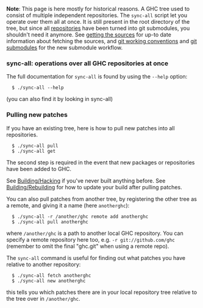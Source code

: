 
**Note**: This page is here mostly for historical reasons. A GHC tree used to consist of multiple independent  repositories. The `sync-all` script let you operate over them all at once. It is still present in the root directory of the tree, but since all [repositories](repositories) have been turned into git submodules, you shouldn't need it anymore. See [getting the sources](building/getting-the-sources) for up-to date information about fetching the sources, and [git working conventions](working-conventions/git) and [git submodules](working-conventions/git/submodules) for the new submodule workflow.


### sync-all: operations over all GHC repositories at once



The full documentation for `sync-all` is found by using the `--help` option:


```wiki
  $ ./sync-all --help
```


(you can also find it by looking in sync-all)


### Pulling new patches



If you have an existing tree, here is how to pull new patches into all repositories.


```wiki
  $ ./sync-all pull
  $ ./sync-all get
```


The second step is required in the event that new packages or repositories have been added to GHC.



See [Building/Hacking](building/hacking) if you've never built anything before. See [Building/Rebuilding](building/rebuilding) for how to update your build after pulling patches.



You can also pull patches from another tree, by registering the other tree as a remote, and giving it a name (here `anotherghc`):


```wiki
  $ ./sync-all -r /another/ghc remote add anotherghc
  $ ./sync-all pull anotherghc
```


where `/another/ghc` is a path to another local GHC repository.  You can specify a remote repository here too, e.g. `-r git://github.com/ghc` (remember to omit the final "ghc.git" when using a remote repo).



The `sync-all` command is useful for finding out what patches you have relative to another repository:


```wiki
  $ ./sync-all fetch anotherghc
  $ ./sync-all new anotherghc
```


this tells you which patches there are in your local repository tree relative to the tree over in `/another/ghc`.


